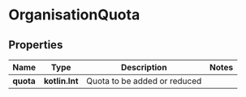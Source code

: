 
# OrganisationQuota

## Properties
Name | Type | Description | Notes
------------ | ------------- | ------------- | -------------
**quota** | **kotlin.Int** | Quota to be added or reduced | 




